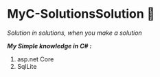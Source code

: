 # MyC-SolutionsSolution :japanese_goblin:
*Solution in solutions, when you make a solution*

***My Simple knowledge in C# :*** 
1. asp.net Core
2. SqlLite
